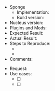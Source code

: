 <!--
    Anything in <!-- and -> are comments and would not appear to us
-->

<!--
    We categorize our issues into 2 categories:
    * Bug: Prefix your issue title with [BUG]
    * Feature Request: Prefix your issue title with [FEATURE]
-->

<!--
    This section is only for Bug issues
-->
* Sponge
    * Implementation: <!-- SpongeForge or SpongeVanilla -->
    * Build version: <!-- Find the build number using /sponge version -->
* Nucleus version: <!-- Find the version using /sponge plugins Nucleus -->
* Plugins and Mods: <!-- Plugins and Mods installed on the server, use /sponge plugins to ensure to list all of them -->
* Expected Result: <!-- What you expected -->
* Actual Result: <!-- What is the current situation -->
* Steps to Reproduce:
    * <!-- How can we replicate the problem -->
    * <!-- -->
* Comments: <!-- Anything else you want to add. Maybe any logs, media -->

<!--
    This section is only for Feature Request issues
-->
* Request: <!-- Provide as much detail as possible -->
* Use cases:
    * [ ] <!-- Provide atleast one use case -->
    * [ ]
